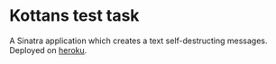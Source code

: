 # Kottans test task
A Sinatra application which creates a text self-destructing
messages.
Deployed on [heroku](https://kottan-test.herokuapp.com/).
